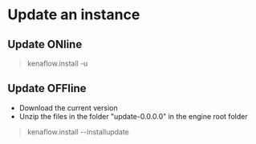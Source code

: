 # Update an instance

## Update ONline
> kenaflow.install -u

## Update OFFline
- Download the current version
- Unzip the files in the folder "update-0.0.0.0" in the engine root folder
> kenaflow.install --installupdate